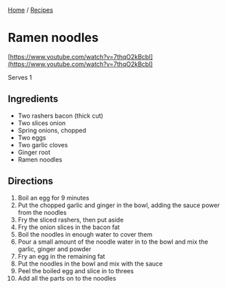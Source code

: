 [Home](../README.md) / [Recipes](README.md)

# Ramen noodles
[https://www.youtube.com/watch?v=7thqO2kBcbI](https://www.youtube.com/watch?v=7thqO2kBcbI)

Serves 1

## Ingredients
- Two rashers bacon (thick cut)
- Two slices onion
- Spring onions, chopped
- Two eggs
- Two garlic cloves
- Ginger root
- Ramen noodles

## Directions
1. Boil an egg for 9 minutes
1. Put the chopped garlic and ginger in the bowl, adding the sauce power from the noodles
1. Fry the sliced rashers, then put aside
1. Fry the onion slices in the bacon fat
1. Boil the noodles in enough water to cover them
1. Pour a small amount of the noodle water in to the bowl and mix the garlic, ginger and powder
1. Fry an egg in the remaining fat
1. Put the noodles in the bowl and mix with the sauce
1. Peel the boiled egg and slice in to threes
1. Add all the parts on to the noodles
